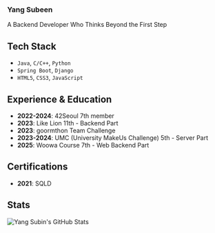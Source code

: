 ### Yang Subeen  
A Backend Developer Who Thinks Beyond the First Step

## Tech Stack
- `Java`, `C/C++`, `Python`
- `Spring Boot`, `Django`  
- `HTML5`, `CSS3`, `JavaScript`

## Experience & Education  
- **2022-2024**: 42Seoul 7th member
- **2023**: Like Lion 11th - Backend Part
- **2023**: goormthon Team Challenge
- **2023-2024**: UMC (University MakeUs Challenge) 5th - Server Part  
- **2025**: Woowa Course 7th - Web Backend Part

## Certifications
- **2021**: SQLD

## Stats
![Yang Subin's GitHub Stats](https://github-readme-stats.vercel.app/api?username=ppparkta&show_icons=true&theme=radical)  

